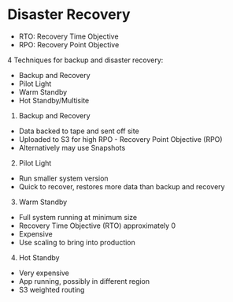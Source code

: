 # Disaster Recovery

- RTO: Recovery Time Objective
- RPO: Recovery Point Objective

4 Techniques for backup and disaster recovery:
- Backup and Recovery
- Pilot Light
- Warm Standby
- Hot Standby/Multisite

1. Backup and Recovery

- Data backed to tape and sent off site
- Uploaded to S3 for high RPO - Recovery Point Objective (RPO)
- Alternatively may use Snapshots

2. Pilot Light

- Run smaller system version
- Quick to recover, restores more data than backup and recovery

3. Warm Standby

- Full system running at minimum size
- Recovery Time Objective (RTO) approximately 0
- Expensive
- Use scaling to bring into production

4. Hot Standby

- Very expensive
- App running, possibly in different region
- S3 weighted routing